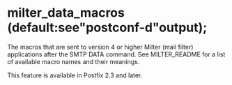 # milter_data_macros (default:see"postconf-d"output); 

 The macros that are sent to version 4 or higher Milter (mail
filter) applications after the SMTP DATA command. See MILTER_README
for a list of available macro names and their meanings.  

 This feature is available in Postfix 2.3 and later. 


